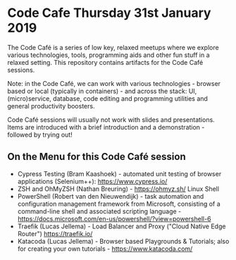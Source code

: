 # Code Cafe Thursday 31st January 2019
The Code Café is a series of low key, relaxed meetups where we explore various technologies, tools, programming aids and other fun stuff in a relaxed setting. This repository contains artifacts for the Code Café sessions.

Note: in the Code Café, we can work with various technologies - browser based or local (typically in containers) - and across the stack: UI, (micro)service, database, code editing and programming utilities and general productivity boosters. 

Code Café sessions will usually not work with slides and presentations. Items are introduced with a brief introduction and a demonstration - followed by trying out!

## On the Menu for this Code Café session

* Cypress Testing (Bram Kaashoek) - automated unit testing of browser applications (Selenium++): https://www.cypress.io/ 
* ZSH and OhMyZSH (Nathan Breuring) - https://ohmyz.sh/  Linux Shell 
* PowerShell (Robert van den Nieuwendijk) - task automation and configuration management framework from Microsoft, consisting of a command-line shell and associated scripting language - https://docs.microsoft.com/en-us/powershell/?view=powershell-6 
* Traefik (Lucas Jellema) - Load Balancer and Proxy ("Cloud Native Edge Router") https://traefik.io/
* Katacoda (Lucas Jellema) - Browser based Playgrounds & Tutorials; also for creating your own tutorials - https://www.katacoda.com/ 


